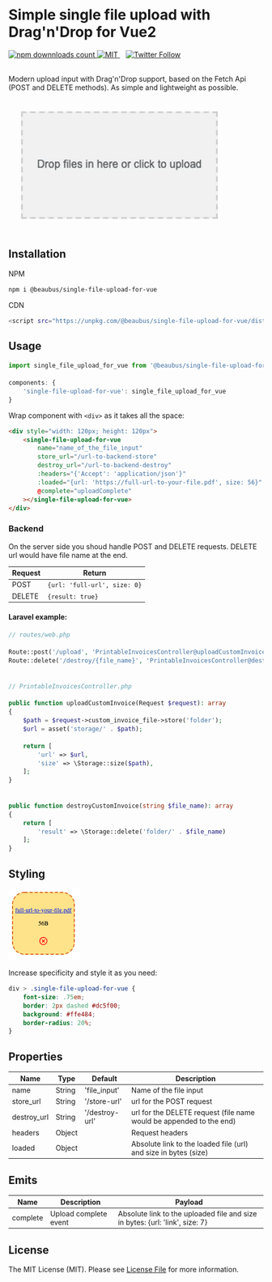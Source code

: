 # Simple single file upload with Drag'n'Drop for Vue2

<a href="https://www.npmjs.com/package/@beaubus/single-file-upload-for-vue">
    <img src="https://img.shields.io/npm/dt/@beaubus/single-file-upload-for-vue?logo=npm" alt="npm downnloads count">
</a>

<a href="https://github.com/beaubus/single-file-upload-for-vue/blob/master/LICENSE">
    <img alt="MIT" src="https://img.shields.io/github/license/beaubus/single-file-upload-for-vue">
</a>
&nbsp;&nbsp;
<a href="https://twitter.com/intent/follow?screen_name=daily_web_dev">
    <img alt="Twitter Follow" src="https://img.shields.io/twitter/follow/daily_web_dev?style=social">
</a>

<br>
<br>

Modern upload input with Drag'n'Drop support, based on the Fetch Api (POST and DELETE methods). As simple and lightweight as possible.

![](demo/demo.gif)

## Installation

NPM
```bash
npm i @beaubus/single-file-upload-for-vue
```

CDN
```bash
<script src="https://unpkg.com/@beaubus/single-file-upload-for-vue/dist/single-file-upload-for-vue.min.js"></script>
```

## Usage
```js
import single_file_upload_for_vue from '@beaubus/single-file-upload-for-vue';

components: {
    'single-file-upload-for-vue': single_file_upload_for_vue
}
```

Wrap component with `<div>` as it takes all the space:
```html
<div style="width: 120px; height: 120px">
    <single-file-upload-for-vue
        name="name_of_the_file_input"
        store_url="/url-to-backend-store"
        destroy_url="/url-to-backend-destroy"
        :headers="{'Accept': 'application/json'}"
        :loaded="{url: 'https://full-url-to-your-file.pdf', size: 56}"
        @complete="uploadComplete"
    ></single-file-upload-for-vue>
</div>
```

### Backend

On the server side you shoud handle POST and DELETE requests. DELETE url would have file name at the end.

| Request            | Return                 
| ---                | ---                     
| POST               |  `{url: 'full-url', size: 0}`   
| DELETE             |  `{result: true}`

#### Laravel example:
```php
// routes/web.php

Route::post('/upload', 'PrintableInvoicesController@uploadCustomInvoice');
Route::delete('/destroy/{file_name}', 'PrintableInvoicesController@destroyCustomInvoice'); // destroy custom invoice


// PrintableInvoicesController.php

public function uploadCustomInvoice(Request $request): array
{
    $path = $request->custom_invoice_file->store('folder');
    $url = asset('storage/' . $path);

    return [
        'url' => $url,
        'size' => \Storage::size($path),
    ];
}


public function destroyCustomInvoice(string $file_name): array
{
    return [
        'result' => \Storage::delete('folder/' . $file_name)
    ];
}
```


## Styling

![](demo/styling.png)

Increase specificity and style it as you need:
```css
div > .single-file-upload-for-vue {
    font-size: .75em;
    border: 2px dashed #dc5f00;
    background: #ffe484;
    border-radius: 20%;
}
```

## Properties
| Name         | Type    | Default        | Description                                        
| ---          | ---     | ---            | ---                                                
| name         | String  | 'file_input'   | Name of the file input
| store_url    | String  | '/store-url'   | url for the POST request                                
| destroy_url  | String  | '/destroy-url' | url for the DELETE request (file name would be appended to the end)
| headers      | Object  |                | Request headers
| loaded       | Object  |                | Absolute link to the loaded file (url) and size in bytes (size) 


## Emits
| Name               | Description              | Payload
| ---                | ---                      | --- 
| complete           | Upload complete event    | Absolute link to the uploaded file and size in bytes: {url: 'link', size: 7}


## License
The MIT License (MIT). Please see [License File](LICENSE) for more information.


















